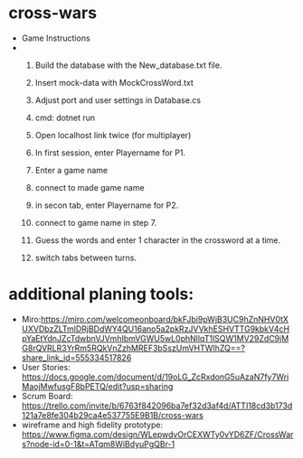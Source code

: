 # cross-wars
* Game Instructions
* 1. Build the database with the New_database.txt file.
  2. Insert mock-data with MockCrossWord.txt
 
  3. Adjust port and user settings in Database.cs
  4. cmd: dotnet run
  5. Open localhost link twice (for multiplayer)
  6. In first session, enter Playername for P1.
  7. Enter a game name
  8. connect to made game name
 
  9. in secon tab, enter Playername for P2.
  10. connect to game name in step 7.
 
  11. Guess the words and enter 1 character in the crossword at a time.
  12. switch tabs between turns.


# additional planing tools: 
* Miro:https://miro.com/welcomeonboard/bkFJbi9pWjB3UC9hZnNHV0tXUXVDbzZLTmlDRjBDdWY4QU16ano5a2pkRzJVVkhESHVTTG9kbkV4cHpYaEtYdnJZcTdwbnVJVmhIbmVGWU5wL0phNllqT1lSQW1MV29ZdC9jMG8rQVRLR3YrRm5RQkVnZzhMREF3bSszUmVHTWIhZQ==?share_link_id=555334517826 
* User Stories: https://docs.google.com/document/d/19oLG_ZcRxdonG5uAzaN7fy7WriMaojMwfusgF8bPETQ/edit?usp=sharing 
* Scrum Board: https://trello.com/invite/b/6763f842096ba7ef32d3af4d/ATTI18cd3b173d121a7e8fe304b29ca4e537755E9B1B/cross-wars
* wireframe and high fidelity prototype: https://www.figma.com/design/WLepwdvOrCEXWTy0vYD6ZF/CrossWars?node-id=0-1&t=ATqm8WiBdyuPgQBr-1

